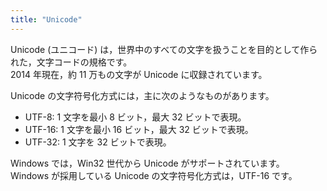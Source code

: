 ```yaml
---
title: "Unicode"
---
```


Unicode (ユニコード) は，世界中のすべての文字を扱うことを目的として作られた，文字コードの規格です。  
2014 年現在，約 11 万もの文字が Unicode に収録されています。

Unicode の文字符号化方式には，主に次のようなものがあります。

- UTF-8: 1 文字を最小 8 ビット，最大 32 ビットで表現。
- UTF-16: 1 文字を最小 16 ビット，最大 32 ビットで表現。
- UTF-32: 1 文字を 32 ビットで表現。

Windows では，Win32 世代から Unicode がサポートされています。  
Windows が採用している Unicode の文字符号化方式は，UTF-16 です。
